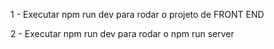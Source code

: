 1 - Executar npm run dev para rodar o projeto de FRONT END  

2 - Executar npm run dev para rodar o npm run server
